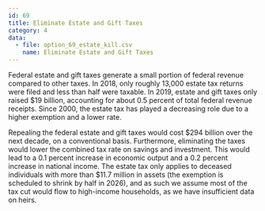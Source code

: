 ```yaml
---
id: 69
title: Eliminate Estate and Gift Taxes
category: 4
data:
  - file: option_69_estate_kill.csv
    name: Eliminate Estate and Gift Taxes
---
```


Federal estate and gift taxes generate a small portion of federal revenue compared to other taxes. In 2018, only roughly 13,000 estate tax returns were filed and less than half were taxable. In 2019, estate and gift taxes only raised $19 billion, accounting for about 0.5 percent of total federal revenue receipts. Since 2000, the estate tax has played a decreasing role due to a higher exemption and a lower rate.

Repealing the federal estate and gift taxes would cost $294 billion over the next decade, on a conventional basis. Furthermore, eliminating the taxes would lower the combined tax rate on savings and investment. This would lead to a 0.1 percent increase in economic output and a 0.2 percent increase in national income. The estate tax only applies to deceased individuals with more than $11.7 million in assets (the exemption is scheduled to shrink by half in 2026), and as such we assume most of the tax cut would flow to high-income households, as we have insufficient data on heirs.
